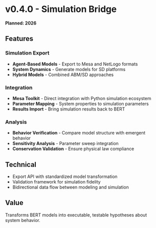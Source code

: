 # v0.4.0 - Simulation Bridge

**Planned: 2026**

## Features

### Simulation Export
- **Agent-Based Models** - Export to Mesa and NetLogo formats
- **System Dynamics** - Generate models for SD platforms
- **Hybrid Models** - Combined ABM/SD approaches

### Integration
- **Mesa Toolkit** - Direct integration with Python simulation ecosystem
- **Parameter Mapping** - System properties to simulation parameters
- **Results Import** - Bring simulation results back to BERT

### Analysis
- **Behavior Verification** - Compare model structure with emergent behavior
- **Sensitivity Analysis** - Parameter sweep integration
- **Conservation Validation** - Ensure physical law compliance

## Technical

- Export API with standardized model transformation
- Validation framework for simulation fidelity
- Bidirectional data flow between modeling and simulation

## Value

Transforms BERT models into executable, testable hypotheses about system behavior.